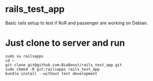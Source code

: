 # rails_test_app
Basic rails setup to test if RoR and passenger are working on Debian.

# Just clone to server and run
```
sudo su railsapps
cd ~
git clone git@github.com:BioBoost/rails_test_app.git
sudo chmod -R git:railsapps rails_test_app
bundle install --without test development
```
